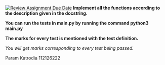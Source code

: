 [![Review Assignment Due Date](https://classroom.github.com/assets/deadline-readme-button-24ddc0f5d75046c5622901739e7c5dd533143b0c8e959d652212380cedb1ea36.svg)](https://classroom.github.com/a/_VhQ8zIX)
**Implement all the functions according to the description given in the docstring.**

**You can run the tests in main.py by running the command 
python3 main.py**

**The marks for every test is mentioned with the test definition.**

*You will get marks corresponding to every test being passed.*


Param Katrodia 
112126222
